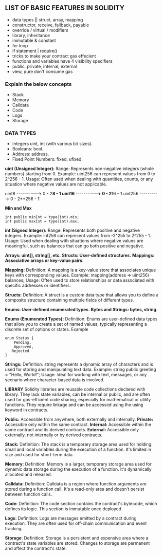 ## **LIST OF BASIC FEATURES IN SOLIDITY**
- data types  || struct, array, mapping
- constructor, receive, fallback, payable
- override / virtual / modifiers
- library, inheritance
- immutable & constant
- for loop
- if statement | require()
- tricks to make your contract gas effecient
- functions and variables have 4 visibility specifiers
- public, private, internal, external
- view, pure don't consume gas

### **Explain the below concepts**
- Stack
- Memory
- Calldata
- Code
-  Logs
-  Storage

### **DATA TYPES**
- Integers uint, int (with various bit sizes).
-  Booleans: bool.
- Address: address.
- Fixed Point Numbers: fixed, ufixed.

 **uint (Unsigned Integer):**
Range: Represents non-negative integers (whole numbers) starting from 0.
Example: uint256 can represent values from 0 to 2^256 - 1.
Usage: Often used when dealing with quantities, counts, or any situation where negative values are not applicable.

uint8 ----------> 0 - 2**8 - 1
uint16 ----------> 0 - 2**16 - 1
uint256 ----------> 0 - 2**256 - 1

**Min and Max**
```
int public minInt = type(int).min;
int public maxInt = type(int).max;
```

 **int (Signed Integer):**
Range: Represents both positive and negative integers.
Example: int256 can represent values from -2^255 to 2^255 - 1.
Usage: Used when dealing with situations where negative values are meaningful, such as balances that can go both positive and negative.

 **Arrays: uint[], string[], etc.**
 **Structs: User-defined structures.**
**Mappings: Associative arrays or key-value pairs.**


**Mapping:**
Definition: A mapping is a key-value store that associates unique keys with corresponding values.
Example: mapping(address => uint256) balances;
Usage: Often used to store relationships or data associated with specific addresses or identifiers.

**Structs:**
Definition: A struct is a custom data type that allows you to define a composite structure containing multiple fields of different types.

**Enums: User-defined enumerated types.**
**Bytes and Strings: bytes, string.**

**Enums (Enumerated Types):**
Definition: Enums are user-defined data types that allow you to create a set of named values, typically representing a discrete set of options or states.
 Example
 ```
 enum Status {
     Pending,
     Approved,
    Rejected
}
```

**Strings:**
Definition: string represents a dynamic array of characters and is used for storing and manipulating text data.
Example: string public greeting = "Hello, World!";
Usage: Ideal for working with text, messages, or any scenario where character-based data is involved.

**LIBRARY**
Solidity libraries are reusable code collections declared with library.
They lack state variables, can be internal or public, and are often used 
for gas-efficient code sharing, especially for mathematical or utility functions.
They require linkage and can be accessed using the using keyword in contracts.

**Public:** Accessible from anywhere, both externally and internally.
**Private:** Accessible only within the same contract.
**Internal:** Accessible within the same contract and its derived contracts.
**External:** Accessible only externally, not internally or by derived contracts.

**Stack:**
Definition: The stack is a temporary storage area used for holding small and local 
variables during the execution of a function. It's limited in size and used for 
short-term data.

**Memory:**
Definition: Memory is a larger, temporary storage area used for dynamic data 
storage during the execution of a function. It's dynamically allocated and released.

**Calldata:**
Definition: Calldata is a region where function arguments are stored during a 
function call. It's a read-only area and doesn't persist between function calls.

**Code:**
Definition: The code section contains the contract's bytecode, which defines its logic.
This section is immutable once deployed.

**Logs:**
Definition: Logs are messages emitted by a contract during execution. 
They are often used for off-chain communication and event tracking.

**Storage:**
Definition: Storage is a persistent and expensive area where a contract's state 
variables are stored. Changes to storage are permanent and affect the contract's state.